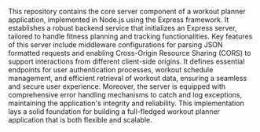 This repository contains the core server component of a workout planner application, implemented in Node.js using the Express framework. It establishes a robust backend service that initializes an Express server, tailored to handle fitness planning and tracking functionalities. Key features of this server include middleware configurations for parsing JSON formatted requests and enabling Cross-Origin Resource Sharing (CORS) to support interactions from different client-side origins. It defines essential endpoints for user authentication processes, workout schedule management, and efficient retrieval of workout data, ensuring a seamless and secure user experience. Moreover, the server is equipped with comprehensive error handling mechanisms to catch and log exceptions, maintaining the application's integrity and reliability. This implementation lays a solid foundation for building a full-fledged workout planner application that is both flexible and scalable.